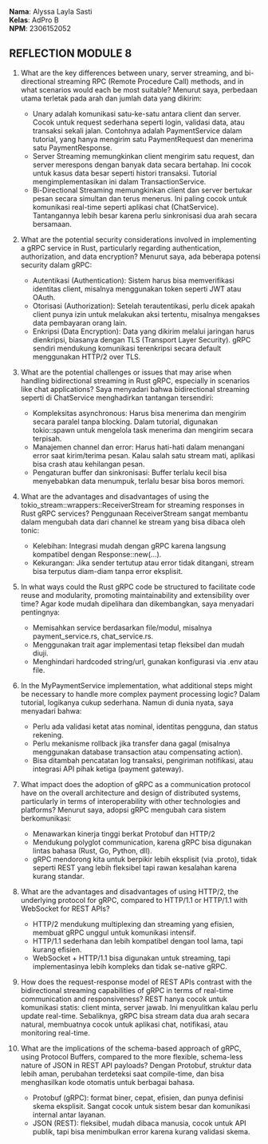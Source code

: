 **Nama**: Alyssa Layla Sasti  <br /> 
**Kelas**: AdPro B  <br />
**NPM**: 2306152052 <br />

## REFLECTION MODULE 8
1. What are the key differences between unary, server streaming, and bi-directional streaming RPC (Remote Procedure Call) methods, and in what scenarios would each be most suitable?
    Menurut saya, perbedaan utama terletak pada arah dan jumlah data yang dikirim:
    - Unary adalah komunikasi satu-ke-satu antara client dan server. Cocok untuk request sederhana seperti login, validasi data, atau transaksi sekali jalan. Contohnya adalah PaymentService dalam tutorial, yang hanya mengirim satu PaymentRequest dan menerima satu PaymentResponse.
    - Server Streaming memungkinkan client mengirim satu request, dan server merespons dengan banyak data secara bertahap. Ini cocok untuk kasus data besar seperti histori transaksi. Tutorial mengimplementasikan ini dalam TransactionService.
    - Bi-Directional Streaming memungkinkan client dan server bertukar pesan secara simultan dan terus menerus. Ini paling cocok untuk komunikasi real-time seperti aplikasi chat (ChatService). Tantangannya lebih besar karena perlu sinkronisasi dua arah secara bersamaan.

2. What are the potential security considerations involved in implementing a gRPC service in Rust, particularly regarding authentication, authorization, and data encryption?
    Menurut saya, ada beberapa potensi security dalam gRPC:
    - Autentikasi (Authentication): Sistem harus bisa memverifikasi identitas client, misalnya menggunakan token seperti JWT atau OAuth.
    - Otorisasi (Authorization): Setelah terautentikasi, perlu dicek apakah client punya izin untuk melakukan aksi tertentu, misalnya mengakses data pembayaran orang lain.
    - Enkripsi (Data Encryption): Data yang dikirim melalui jaringan harus dienkripsi, biasanya dengan TLS (Transport Layer Security). gRPC sendiri mendukung komunikasi terenkripsi secara default menggunakan HTTP/2 over TLS.

3. What are the potential challenges or issues that may arise when handling bidirectional streaming in Rust gRPC, especially in scenarios like chat applications?
    Saya menyadari bahwa bidirectional streaming seperti di ChatService menghadirkan tantangan tersendiri:
    - Kompleksitas asynchronous: Harus bisa menerima dan mengirim secara paralel tanpa blocking. Dalam tutorial, digunakan tokio::spawn untuk mengelola task menerima dan mengirim secara terpisah.
    - Manajemen channel dan error: Harus hati-hati dalam menangani error saat kirim/terima pesan. Kalau salah satu stream mati, aplikasi bisa crash atau kehilangan pesan.
    - Pengaturan buffer dan sinkronisasi: Buffer terlalu kecil bisa menyebabkan data menumpuk, terlalu besar bisa boros memori.

4. What are the advantages and disadvantages of using the tokio_stream::wrappers::ReceiverStream for streaming responses in Rust gRPC services?
    Penggunaan ReceiverStream sangat membantu dalam mengubah data dari channel ke stream yang bisa dibaca oleh tonic:
    - Kelebihan: Integrasi mudah dengan gRPC karena langsung kompatibel dengan Response::new(...).
    - Kekurangan: Jika sender tertutup atau error tidak ditangani, stream bisa terputus diam-diam tanpa error eksplisit.

5. In what ways could the Rust gRPC code be structured to facilitate code reuse and modularity, promoting maintainability and extensibility over time?
    Agar kode mudah dipelihara dan dikembangkan, saya menyadari pentingnya:
    - Memisahkan service berdasarkan file/modul, misalnya payment_service.rs, chat_service.rs.
    - Menggunakan trait agar implementasi tetap fleksibel dan mudah diuji.
    - Menghindari hardcoded string/url, gunakan konfigurasi via .env atau file.

6. In the MyPaymentService implementation, what additional steps might be necessary to handle more complex payment processing logic?
    Dalam tutorial, logikanya cukup sederhana. Namun di dunia nyata, saya menyadari bahwa:
    - Perlu ada validasi ketat atas nominal, identitas pengguna, dan status rekening.
    - Perlu mekanisme rollback jika transfer dana gagal (misalnya menggunakan database transaction atau compensating action).
    - Bisa ditambah pencatatan log transaksi, pengiriman notifikasi, atau integrasi API pihak ketiga (payment gateway).

7. What impact does the adoption of gRPC as a communication protocol have on the overall architecture and design of distributed systems, particularly in terms of interoperability with other technologies and platforms?
    Menurut saya, adopsi gRPC mengubah cara sistem berkomunikasi:
    - Menawarkan kinerja tinggi berkat Protobuf dan HTTP/2
    - Mendukung polyglot communication, karena gRPC bisa digunakan lintas bahasa (Rust, Go, Python, dll).
    - gRPC mendorong kita untuk berpikir lebih eksplisit (via .proto), tidak seperti REST yang lebih fleksibel tapi rawan kesalahan karena kurang standar.

8. What are the advantages and disadvantages of using HTTP/2, the underlying protocol for gRPC, compared to HTTP/1.1 or HTTP/1.1 with WebSocket for REST APIs?
    - HTTP/2 mendukung multiplexing dan streaming yang efisien, membuat gRPC unggul untuk komunikasi intensif.
    - HTTP/1.1 sederhana dan lebih kompatibel dengan tool lama, tapi kurang efisien.
    - WebSocket + HTTP/1.1 bisa digunakan untuk streaming, tapi implementasinya lebih kompleks dan tidak se-native gRPC.

9. How does the request-response model of REST APIs contrast with the bidirectional streaming capabilities of gRPC in terms of real-time communication and responsiveness?
    REST hanya cocok untuk komunikasi statis: client minta, server jawab. Ini menyulitkan kalau perlu update real-time. Sebaliknya, gRPC bisa stream data dua arah secara natural, membuatnya cocok untuk aplikasi chat, notifikasi, atau monitoring real-time.

10. What are the implications of the schema-based approach of gRPC, using Protocol Buffers, compared to the more flexible, schema-less nature of JSON in REST API payloads?
    Dengan Protobuf, struktur data lebih aman, perubahan terdeteksi saat compile-time, dan bisa menghasilkan kode otomatis untuk berbagai bahasa.
    - Protobuf (gRPC): format biner, cepat, efisien, dan punya definisi skema eksplisit. Sangat cocok untuk sistem besar dan komunikasi internal antar layanan.
    - JSON (REST): fleksibel, mudah dibaca manusia, cocok untuk API publik, tapi bisa menimbulkan error karena kurang validasi skema.